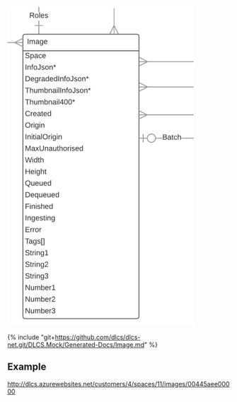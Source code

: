 ![](image.png)

{% include "git+https://github.com/dlcs/dlcs-net.git/DLCS.Mock/Generated-Docs/Image.md" %}

## Example

http://dlcs.azurewebsites.net/customers/4/spaces/11/images/00445aee00000
